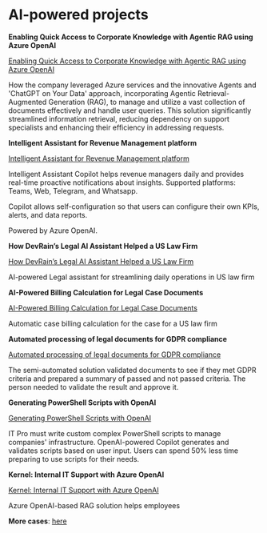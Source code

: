 # AI-powered projects

**Enabling Quick Access to Corporate Knowledge with Agentic RAG using Azure OpenAI**

[Enabling Quick Access to Corporate Knowledge with Agentic RAG using Azure OpenAI](https://doc.clickup.com/9015511399/p/h/8cnvjb7-995/06888024c4681b4)

How the company leveraged Azure services and the innovative Agents and 'ChatGPT on Your Data' approach, incorporating Agentic Retrieval-Augmented Generation (RAG), to manage and utilize a vast collection of documents effectively and handle user queries. This solution significantly streamlined information retrieval, reducing dependency on support specialists and enhancing their efficiency in addressing requests. 

  

**Intelligent Assistant for Revenue Management platform**

[Intelligent Assistant for Revenue Management platform](https://doc.clickup.com/9015511399/p/h/8cnvjb7-795/a242acd8b4e942a)

Intelligent Assistant Copilot helps revenue managers daily and provides real-time proactive notifications about insights. Supported platforms: Teams, Web, Telegram, and Whatsapp.

Copilot allows self-configuration so that users can configure their own KPIs, alerts, and data reports.

Powered by Azure OpenAI.

  

**How DevRain’s Legal AI Assistant Helped a US Law Firm**

[How DevRain’s Legal AI Assistant Helped a US Law Firm](https://doc.clickup.com/9015511399/p/h/8cnvjb7-3855/fb47726f703eccd)

AI-powered Legal assistant for streamlining daily operations in US law firm

  

**AI-Powered Billing Calculation for Legal Case Documents**

[AI-Powered Billing Calculation for Legal Case Documents](https://doc.clickup.com/9015511399/p/h/8cnvjb7-3875/2c303f2dd3bfa74)

Automatic case billing calculation for the case for a US law firm

  

**Automated processing of legal documents for GDPR compliance**

[Automated processing of legal documents for GDPR compliance](https://doc.clickup.com/9015511399/p/h/8cnvjb7-755/09cf8a3373762d0)

The semi-automated solution validated documents to see if they met GDPR criteria and prepared a summary of passed and not passed criteria. The person needed to validate the result and approve it.

  

**Generating PowerShell Scripts with OpenAI**

[Generating PowerShell Scripts with OpenAI](https://doc.clickup.com/9015511399/p/h/8cnvjb7-615/9d3d1f42b233f0e)

IT Pro must write custom complex PowerShell scripts to manage companies' infrastructure. OpenAI-powered Copilot generates and validates scripts based on user input. Users can spend 50% less time preparing to use scripts for their needs.

  

**Kernel: Internal IT Support with Azure OpenAI**

[Kernel: Internal IT Support with Azure OpenAI](https://doc.clickup.com/9015511399/p/h/8cnvjb7-2715/184dcaab833df1a)

Azure OpenAI-based RAG solution helps employees 

  

**More cases**: [here](https://doc.clickup.com/9015511399/p/h/8cnvjb7-595/d9de46660d7dee4)

